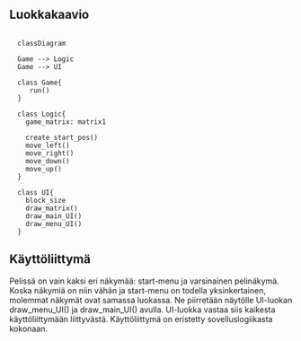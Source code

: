 
## Luokkakaavio

```mermaid

  classDiagram
  
  Game --> Logic
  Game --> UI
  
  class Game{
     run()
  }
  
  class Logic{
    game_matrix: matrix1
    
    create_start_pos()
    move_left()
    move_right()
    move_down()
    move_up()
  }
  
  class UI{
    block_size
    draw_matrix()
    draw_main_UI()
    draw_menu_UI()
  }

```

## Käyttöliittymä

Pelissä on vain kaksi eri näkymää: start-menu ja varsinainen pelinäkymä. Koska näkymiä on niin vähän ja start-menu on todella yksinkertainen, molemmat näkymät ovat samassa luokassa. Ne piirretään näytölle UI-luokan draw_menu_UI() ja draw_main_UI() avulla.
UI-luokka vastaa siis kaikesta käyttöliittymään liittyvästä. Käyttöliittymä on eristetty sovelluslogiikasta kokonaan.
